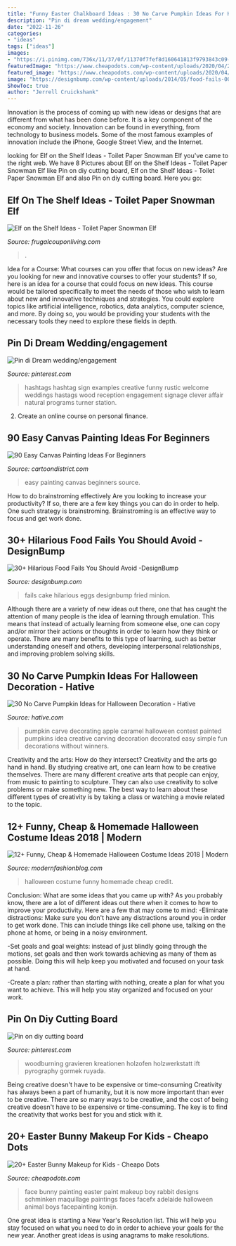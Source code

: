 ```yaml
---
title: "Funny Easter Chalkboard Ideas : 30 No Carve Pumpkin Ideas For Halloween Decoration"
description: "Pin di dream wedding/engagement"
date: "2022-11-26"
categories:
- "ideas"
tags: ["ideas"]
images:
- "https://i.pinimg.com/736x/11/37/0f/11370f7fef8d160641813f9793843c09--funny-wedding-hashtags-creative-wedding-hashtags.jpg"
featuredImage: "https://www.cheapodots.com/wp-content/uploads/2020/04/20-Easter-Bunny-Makeup-for-Kids-13-367x500.jpg"
featured_image: "https://www.cheapodots.com/wp-content/uploads/2020/04/20-Easter-Bunny-Makeup-for-Kids-13-367x500.jpg"
image: "https://designbump.com/wp-content/uploads/2014/05/food-fails-002.jpg"
ShowToc: true
author: "Jerrell Cruickshank"
---
```



Innovation is the process of coming up with new ideas or designs that are different from what has been done before. It is a key component of the economy and society. Innovation can be found in everything, from technology to business models. Some of the most famous examples of innovation include the iPhone, Google Street View, and the Internet.

	

		
looking for Elf on the Shelf Ideas - Toilet Paper Snowman Elf you've came to the right web. We have 8 Pictures about Elf on the Shelf Ideas - Toilet Paper Snowman Elf like Pin on diy cutting board, Elf on the Shelf Ideas - Toilet Paper Snowman Elf and also Pin on diy cutting board. Here you go:
		
    
## Elf On The Shelf Ideas - Toilet Paper Snowman Elf

<img loading=lazy src="https://www.frugalcouponliving.com/wp-content/uploads/2014/11/TP-Snowman-Elf-on-the-shelf-ideas-frugal-coupon-living.jpg" onerror="this.onerror=null;this.src='https://tse2.mm.bing.net/th?id=OIP.GryHoLz8Gn0WH0Uu92pykgHaLH&amp;pid=15.1';" alt="Elf on the Shelf Ideas - Toilet Paper Snowman Elf">

_Source: frugalcouponliving.com_

>. 

	

Idea for a Course: What courses can you offer that focus on new ideas?
Are you looking for new and innovative courses to offer your students? If so, here is an idea for a course that could focus on new ideas. This course would be tailored specifically to meet the needs of those who wish to learn about new and innovative techniques and strategies. You could explore topics like artificial intelligence, robotics, data analytics, computer science, and more. By doing so, you would be providing your students with the necessary tools they need to explore these fields in depth.

    
## Pin Di Dream Wedding/engagement

<img loading=lazy src="https://i.pinimg.com/736x/11/37/0f/11370f7fef8d160641813f9793843c09--funny-wedding-hashtags-creative-wedding-hashtags.jpg" onerror="this.onerror=null;this.src='https://tse3.mm.bing.net/th?id=OIP.EiWQJesfNmJU1Iptm9dvUQHaLH&amp;pid=15.1';" alt="Pin di Dream wedding/engagement">

_Source: pinterest.com_

>hashtags hashtag sign examples creative funny rustic welcome weddings hastags wood reception engagement signage clever affair natural programs turner station. 

	

2. Create an online course on personal finance.

    
## 90 Easy Canvas Painting Ideas For Beginners

<img loading=lazy src="http://www.cartoondistrict.com/wp-content/uploads/2017/06/Easy-Canvas-Painting-Ideas-For-Beginners12-1.jpg" onerror="this.onerror=null;this.src='https://tse1.mm.bing.net/th?id=OIP.75JHrMYTB54gmcl77lgG1AHaJ4&amp;pid=15.1';" alt="90 Easy Canvas Painting Ideas For Beginners">

_Source: cartoondistrict.com_

>easy painting canvas beginners source. 

	

How to do brainstroming effectively
Are you looking to increase your productivity? If so, there are a few key things you can do in order to help. One such strategy is brainstroming. Brainstroming is an effective way to focus and get work done.

    
## 30+ Hilarious Food Fails You Should Avoid -DesignBump

<img loading=lazy src="https://designbump.com/wp-content/uploads/2014/05/food-fails-002.jpg" onerror="this.onerror=null;this.src='https://tse3.mm.bing.net/th?id=OIP.XsSGgC6YpHAGUSpqKHeTXQHaLD&amp;pid=15.1';" alt="30+ Hilarious Food Fails You Should Avoid -DesignBump">

_Source: designbump.com_

>fails cake hilarious eggs designbump fried minion. 

	

Although there are a variety of new ideas out there, one that has caught the attention of many people is the idea of learning through emulation. This means that instead of actually learning from someone else, one can copy and/or mirror their actions or thoughts in order to learn how they think or operate. There are many benefits to this type of learning, such as better understanding oneself and others, developing interpersonal relationships, and improving problem solving skills.

    
## 30 No Carve Pumpkin Ideas For Halloween Decoration - Hative

<img loading=lazy src="http://hative.com/wp-content/uploads/2014/10/no-carve-pumpkin-ideas/4-caramel-apple.jpg" onerror="this.onerror=null;this.src='https://tse1.mm.bing.net/th?id=OIP.ZVifJVHUjIqDMw6u-qCJdAHaJ4&amp;pid=15.1';" alt="30 No Carve Pumpkin Ideas for Halloween Decoration - Hative">

_Source: hative.com_

>pumpkin carve decorating apple caramel halloween contest painted pumpkins idea creative carving decoration decorated easy simple fun decorations without winners. 

	

Creativity and the arts: How do they intersect?
Creativity and the arts go hand in hand. By studying creative art, one can learn how to be creative themselves. There are many different creative arts that people can enjoy, from music to painting to sculpture. They can also use creativity to solve problems or make something new. The best way to learn about these different types of creativity is by taking a class or watching a movie related to the topic.

    
## 12+ Funny, Cheap &amp; Homemade Halloween Costume Ideas 2018 | Modern

<img loading=lazy src="http://modernfashionblog.com/wp-content/uploads/2018/08/12-Funny-Cheap-Homemade-Halloween-Costume-Ideas-2018-14.jpg" onerror="this.onerror=null;this.src='https://tse2.mm.bing.net/th?id=OIP.sdRXBo8DjR90595MGsmmAQHaKo&amp;pid=15.1';" alt="12+ Funny, Cheap &amp; Homemade Halloween Costume Ideas 2018 | Modern">

_Source: modernfashionblog.com_

>halloween costume funny homemade cheap credit. 

	

Conclusion: What are some ideas that you came up with?
As you probably know, there are a lot of different ideas out there when it comes to how to improve your productivity. Here are a few that may come to mind:
-Eliminate distractions: Make sure you don't have any distractions around you in order to get work done. This can include things like cell phone use, talking on the phone at home, or being in a noisy environment.

-Set goals and goal weights: instead of just blindly going through the motions, set goals and then work towards achieving as many of them as possible. Doing this will help keep you motivated and focused on your task at hand.

-Create a plan: rather than starting with nothing, create a plan for what you want to achieve. This will help you stay organized and focused on your work.

    
## Pin On Diy Cutting Board

<img loading=lazy src="https://i.pinimg.com/736x/64/57/32/645732b2ff1dcabbad1cd9c2f233c887.jpg" onerror="this.onerror=null;this.src='https://tse3.mm.bing.net/th?id=OIP.Mi0taRV7PYRzXZ1XstN7ZQHaJ3&amp;pid=15.1';" alt="Pin on diy cutting board">

_Source: pinterest.com_

>woodburning gravieren kreationen holzofen holzwerkstatt ift pyrography gormek ruyada. 

	

Being creative doesn't have to be expensive or time-consuming
Creativity has always been a part of humanity, but it is now more important than ever to be creative. There are so many ways to be creative, and the cost of being creative doesn't have to be expensive or time-consuming. The key is to find the creativity that works best for you and stick with it.

    
## 20+ Easter Bunny Makeup For Kids - Cheapo Dots

<img loading=lazy src="https://www.cheapodots.com/wp-content/uploads/2020/04/20-Easter-Bunny-Makeup-for-Kids-13-367x500.jpg" onerror="this.onerror=null;this.src='https://tse1.mm.bing.net/th?id=OIP.XRASj-R1QUh2E0CvYPA6ewAAAA&amp;pid=15.1';" alt="20+ Easter Bunny Makeup for Kids - Cheapo Dots">

_Source: cheapodots.com_

>face bunny painting easter paint makeup boy rabbit designs schminken maquillage paintings faces facefx adelaide halloween animal boys facepainting konijn. 

	

One great idea is starting a New Year's Resolution list. This will help you stay focused on what you need to do in order to achieve your goals for the new year. Another great ideas is using anagrams to make resolutions.

